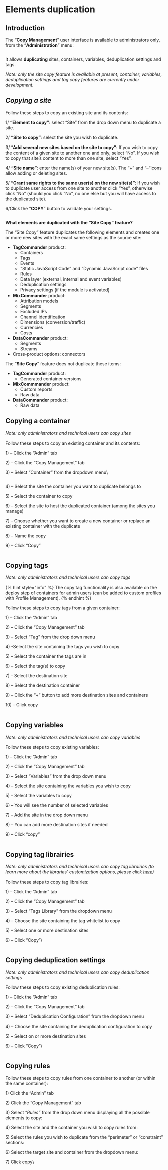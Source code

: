 # Elements duplication

## Introduction

&#x20;The “**Copy Management**” user interface is available to administrators only, from the “**Administration**” menu:

<figure><img src="../../../../../../.gitbook/assets/image (363).png" alt=""><figcaption></figcaption></figure>

It allows **duplicating** sites, containers, variables, deduplication settings and tags.

_Note: only the site copy feature is available at present; container, variables, deduplication settings and tag copy features are currently under development._

## _Copying a site_



Follow these steps to copy an existing site and its contents:

1/ **“Element to copy”**: select “Site” from the drop down menu to duplicate a site.

2/ **“Site to copy”**: select the site you wish to duplicate.

3/ “**Add several new sites based on the site to copy”**: If you wish to copy the content of a given site to another one and only, select “No”. If you wish to copy that site’s content to more than one site, select “Yes”.

4/ **“Site name”**: enter the name(s) of your new site(s). The “+” and “–“icons allow adding or deleting sites.

5/ **“Grant same rights to the same user(s) on the new site(s)”**: If you wish to duplicate user access from one site to another click “Yes”, otherwise click “No” (should you click “No”, no one else but you will have access to the duplicated site).

6/Click the “**COPY**” button to validate your settings.

<figure><img src="../../../../../../.gitbook/assets/image (364).png" alt=""><figcaption></figcaption></figure>

**What elements are duplicated with the “Site Copy” feature?**

The “Site Copy” feature duplicates the following elements and creates one or more new sites with the exact same settings as the source site:

* **TagCommander** product:
  * Containers
  * Tags
  * Events
  * “Static JavaScript Code” and “Dynamic JavaScript code” files
  * Rules
  * Data layer (external, internal and event variables)
  * Deduplication settings
  * Privacy settings (if the module is activated)
* **MixCommander** product:
  * Attribution models
  * Segments
  * Excluded IPs
  * Channel identification
  * Dimensions (conversion/traffic)
  * Currencies
  * Costs
* **DataCommander** product:
  * Segments
  * Streams
* Cross-product options: connectors

The “**Site Copy**” feature does not duplicate these items:

* **TagCommander** product:
  * Generated container versions
* **MixCommmander** product:
  * Custom reports
  * Raw data
* **DataCommander** product:
  * Raw data

## Copying a container

_Note: only administrators and technical users can copy sites_

Follow these steps to copy an existing container and its contents:

1\) – Click the “Admin” tab

2\) – Click the “Copy Management” tab

3\) – Select “Container” from the dropdown menu\


<figure><img src="../../../../../../.gitbook/assets/image (365).png" alt=""><figcaption></figcaption></figure>

4\) – Select the site the container you want to duplicate belongs to

5\) – Select the container to copy

6\) – Select the site to host the duplicated container (among the sites you manage)

7\) – Choose whether you want to create a new container or replace an existing container with the duplicate

8\) – Name the copy

9\) – Click “Copy”

<figure><img src="../../../../../../.gitbook/assets/image (366).png" alt=""><figcaption></figcaption></figure>

## Copying tags

_Note: only administrators and technical users can copy tags_

{% hint style="info" %}
The copy tag functionality is also available on the deploy step of containers for admin users (can be added to custom profiles with Profile Management).
{% endhint %}

Follow these steps to copy tags from a given container:

1\) – Click the “Admin” tab

2\) – Click the “Copy Management” tab

3\) – Select “Tag” from the drop down menu

4\) -Select the site containing the tags you wish to copy

5\) – Select the container the tags are in

6\) – Select the tag(s) to copy

7\) – Select the destination site

8\) – Select the destination container

9\) – Click the “+” button to add more destination sites and containers

10\) – Click copy

<figure><img src="../../../../../../.gitbook/assets/image (367).png" alt=""><figcaption></figcaption></figure>

## Copying variables

_Note: only administrators and technical users can copy variables_

Follow these steps to copy existing variables:

1\) – Click the “Admin” tab

2\) – Click the “Copy Management” tab

3\) – Select “Variables” from the drop down menu

4\) – Select the site containing the variables you wish to copy&#x20;

5\) –  Select the variables to copy

6\) – You will see the number of selected variables

7\) – Add the site in the drop down menu&#x20;

8\) – You can add more destination sites if needed

9\) – Click “copy”

<figure><img src="../../../../../../.gitbook/assets/image (368).png" alt=""><figcaption></figcaption></figure>

## Copying tag librairies

_Note: only administrators and technical users can copy tag librairies (to learn more about the libraries’ customization options, please click_ [_here_](https://community.commandersact.com/en/customizing-the-tag-library-whitelisting-tags/)_)_

Follow these steps to copy tag librairies:

1\) – Click the “Admin” tab

2\) – Click the “Copy Management” tab

3\) – Select “Tags Library” from the dropdown menu

4\) – Choose the site containing the tag whitelist to copy

5\) – Select one or more destination sites

6\) – Click “Copy”\


<figure><img src="../../../../../../.gitbook/assets/image (369).png" alt=""><figcaption></figcaption></figure>

## Copying deduplication settings

_Note: only administrators and technical users can copy deduplication settings_

Follow these steps to copy existing deduplication rules:

1\) – Click the “Admin” tab

2\) – Click the “Copy Management” tab

3\) – Select “Deduplication Configuration” from the dropdown menu

4\) – Choose the site containing the deduplication configuration to copy

5\) – Select on or more destination sites

6\) – Click “Copy”\


<figure><img src="../../../../../../.gitbook/assets/image (370).png" alt=""><figcaption></figcaption></figure>

## Copying rules

Follow these steps to copy rules from one container to another (or within the same container):

1\) Click the “Admin” tab

2\) Click the “Copy Management” tab

3\) Select “_Rules”_ from the drop down menu displaying all the possible elements to copy:

4\) Select the site and the container you wish to copy rules from:

5\) Select the rules you wish to duplicate from the “perimeter” or “constraint” sections:

6\) Select the target site and container from the dropdown menu:

7\) Click copy\


<figure><img src="../../../../../../.gitbook/assets/image (371).png" alt=""><figcaption></figcaption></figure>
